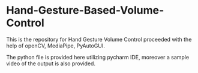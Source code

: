 # Hand-Gesture-Based-Volume-Control
This is the repository for Hand Gesture Volume Control proceeded with the help of openCV, MediaPipe, PyAutoGUI.

The python file is provided here utilizing pycharm IDE, moreover a sample video of the output is also provided.
